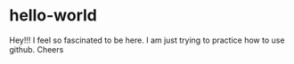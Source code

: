 # hello-world
Hey!!!  I feel so fascinated to be here. I am just trying to practice how to use github. Cheers 
